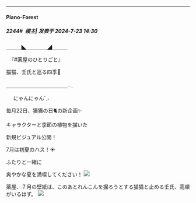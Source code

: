 ﻿
*****

####  Piano-Forest  
##### 2244#         楼主| 发表于 2024-7-23 14:30

＿＿＿◣＿＿＿＿◢＿＿＿

  『#薬屋のひとりごと』

 猫猫、壬氏と巡る四季🍃

＿＿＿＿＿＿＿＿＿＿＿＿𓂃

     にゃんにゃんˊˎ˗

毎月22日、猫猫の日🐈の新企画✨

キャラクターと季節の植物を描いた

新規ビジュアル公開！

7月は初夏のハス！☀

ふたりと一緒に

爽やかな夏を満喫してください！
<img src="https://p.sda1.dev/18/51c2c9deaa4fb79714fa0b8f31fd4ed3/20240723_142915.jpg" referrerpolicy="no-referrer">

薬屋、７月の壁紙は、このあとれんこんを掘ろうとする猫猫と止める壬氏、高順がいるはず。
<img src="https://p.sda1.dev/18/6c4b99cc883b7b81f1eb6975bc41d1bf/20240723_142922.jpg" referrerpolicy="no-referrer">

